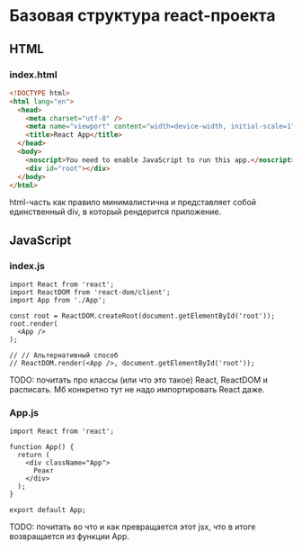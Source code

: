 # Базовая структура react-проекта

## HTML

### index.html

```html
<!DOCTYPE html>
<html lang="en">
  <head>
    <meta charset="utf-8" />
    <meta name="viewport" content="width=device-width, initial-scale=1" />
    <title>React App</title>
  </head>
  <body>
    <noscript>You need to enable JavaScript to run this app.</noscript>
    <div id="root"></div>
  </body>
</html>
```

html-часть как правило минималистична и представляет собой единственный div, в который рендерится приложение.

## JavaScript

### index.js

```react
import React from 'react';
import ReactDOM from 'react-dom/client';
import App from './App';

const root = ReactDOM.createRoot(document.getElementById('root'));
root.render(
  <App />
);

// // Альтернативный способ
// ReactDOM.render(<App />, document.getElementById('root'));
```

TODO: почитать про классы (или что это такое) React, ReactDOM и расписать. Мб конкретно тут не надо импортировать React даже.

### App.js

```react
import React from 'react';

function App() {
  return (
    <div className="App">
      Реакт
    </div>
  );
}

export default App;
```

TODO: почитать во что и как превращается этот jsx, что в итоге возвращается из функции App.